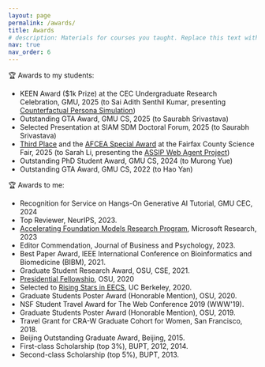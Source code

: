 ```yaml
---
layout: page
permalink: /awards/
title: Awards
# description: Materials for courses you taught. Replace this text with your description.
nav: true
nav_order: 6
---
```


:trophy: Awards to my students:
<ul>
    <li>KEEN Award ($1k Prize) at the CEC Undergraduate Research Celebration, GMU, 2025 (to Sai Adith Senthil Kumar, presenting <a href="https://arxiv.org/pdf/2504.06460">Counterfactual Persona Simulation</a>)</li>
    <li>Outstanding GTA Award, GMU CS, 2025 (to Saurabh Srivastava)</li>
    <li>Selected Presentation at SIAM SDM Doctoral Forum, 2025 (to Saurabh Srivastava)</li>
    <li><a href="https://www.fcps.edu/2025-science-fair-category-awards">Third Place</a> and the <a href="https://www.fcps.edu/2025-science-fair-special-awards">AFCEA Special Award</a> at the Fairfax County Science Fair, 2025 (to Sarah Li, presenting the <a href="https://journals.gmu.edu/jssr/article/view/4358">ASSIP Web Agent Project</a>)</li>
    <li>Outstanding PhD Student Award, GMU CS, 2024 (to Murong Yue)</li>
    <li>Outstanding GTA Award, GMU CS, 2022 (to Hao Yan)</li>
</ul>


:trophy: Awards to me:
<ul>
    <li>Recognition for Service on Hangs-On Generative AI Tutorial, GMU CEC, 2024</li>
    <li>Top Reviewer, NeurIPS, 2023.</li>
    <li><a href="https://www.microsoft.com/en-us/research/project/afmr-cognition-and-societal-benefits/">Accelerating Foundation Models Research Program</a>, Microsoft Research, 2023</li>
    <li>Editor Commendation, Journal of Business and Psychology, 2023.</li>
    <li>Best Paper Award, IEEE International Conference on Bioinformatics and Biomedicine (BIBM), 2021.</li>
    <li>Graduate Student Research Award, OSU, CSE, 2021.</li>
    <li><a href="https://engineering.osu.edu/news/2021/01/five-grad-students-awarded-presidential-fellowships">Presidential Fellowship</a>, OSU, 2020</li>
    <li>Selected to <a href="https://eecs.berkeley.edu/rising-stars-2020">Rising Stars in EECS</a>, UC Berkeley, 2020.</li>		
    <li>Graduate Students Poster Award (Honorable Mention), OSU, 2020.</li>
    <li>NSF Student Travel Award for The Web Conference 2019 (WWW'19).</li>
    <li>Graduate Students Poster Award (Honorable Mention), OSU, 2019.</li>
    <li>Travel Grant for CRA-W Graduate Cohort for Women, San Francisco, 2018.</li>		 
    <li>Beijing Outstanding Graduate Award, Beijing, 2015.</li>
    <li>First-class Scholarship (top 3%), BUPT, 2012, 2014.</li>
    <li>Second-class Scholarship (top 5%), BUPT, 2013.</li>
</ul>